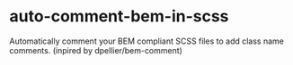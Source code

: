 # auto-comment-bem-in-scss
Automatically comment your BEM compliant SCSS files to add class name comments. (inpired by dpellier/bem-comment)

